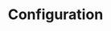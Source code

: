 ---
parent: Getting Started
nav_order: 30
title: Configuration
permalink: /docs/getting-started/configuration
layout: default
---